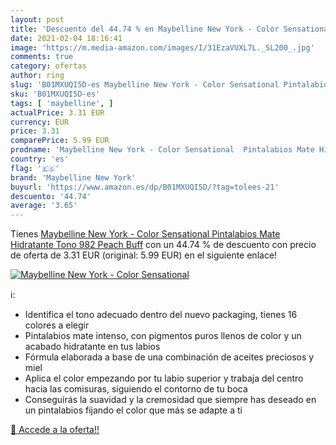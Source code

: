 ```yaml
---
layout: post
title: 'Descuento del 44.74 % en Maybelline New York - Color Sensational '
date: 2021-02-04 18:16:41
image: 'https://m.media-amazon.com/images/I/31EzaVUXL7L._SL200_.jpg'
comments: true
category: ofertas
author: ring
slug: 'B01MXUQI5D-es Maybelline New York - Color Sensational Pintalabios Mate...'
sku: 'B01MXUQI5D-es'
tags: [ 'maybelline', ]
actualPrice: 3.31 EUR
currency: EUR
price: 3.31
comparePrice: 5.99 EUR
prodname: 'Maybelline New York - Color Sensational  Pintalabios Mate Hidratante  Tono 982 Peach Buff'
country: 'es'
flag: '🇪🇸'
brand: 'Maybelline New York'
buyurl: 'https://www.amazon.es/dp/B01MXUQI5D/?tag=tolees-21'
descuento: '44.74'
average: '3.65'
---
```


Tienes [Maybelline New York - Color Sensational  Pintalabios Mate Hidratante  Tono 982 Peach Buff](https://www.amazon.es/dp/B01MXUQI5D/?tag=tolees-21) con un 44.74 % de descuento con precio de oferta de 3.31 EUR (original: 5.99 EUR) en el siguiente enlace!

[![Maybelline New York - Color Sensational ](https://m.media-amazon.com/images/I/31EzaVUXL7L._SL200_.jpg)](https://www.amazon.es/dp/B01MXUQI5D/?tag=tolees-21)

ℹ️:

- Identifica el tono adecuado dentro del nuevo packaging, tienes 16 colores a elegir
- Pintalabios mate intenso, con pigmentos puros llenos de color y un acabado hidratante en tus labios
- Fórmula elaborada a base de una combinación de aceites preciosos y miel
- Aplica el color empezando por tu labio superior y trabaja del centro hacia las comisuras, siguiendo el contorno de tu boca
- Conseguirás la suavidad y la cremosidad que siempre has deseado en un pintalabios fijando el color que más se adapte a ti

[🛒 Accede a la oferta!!](https://www.amazon.es/dp/B01MXUQI5D/?tag=tolees-21)
